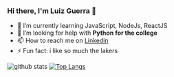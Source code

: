 ### Hi there, I'm Luiz Guerra <!--[Luiz Guerra!]-->👋

- 🌱 I’m currently learning JavaScript, NodeJs, ReactJS
- 🤔 I’m looking for help with **Python for the college**
- 📫 How to reach me on [Linkedin](https://www.linkedin.com/in/luiz-guerra/)
- ⚡ Fun fact: i like so much the lakers

![github stats](https://github-readme-stats.vercel.app/api?username=luizguerradev&&show_icons=true&theme=radical&bg_color=0,fdb927,552583&title_color=000000&text_color=000000&icon_color=000000)
[![Top Langs](https://github-readme-stats.vercel.app/api/top-langs/?username=luizguerradev&layout=compact&theme=radical&bg_color=0,fdb927,552583&title_color=000000&text_color=000000&icon_color=000000)](https://github.com/luizguerradev/github-readme-stats)
